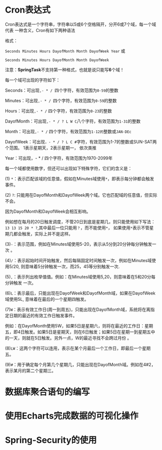# Cron表达式

Cron表达式是一个字符串，字符串以5或6个空格隔开，分开6或7个域，每一个域代表 一种含义，Cron有如下两种语法 

格式： 

`Seconds Minutes Hours DayofMonth Month DayofWeek Year` 或 

`Seconds Minutes Hours DayofMonth Month DayofWeek`

注意：**SpringTask**不支持第一种格式，也就是说只能写**6**个域！ 

每一个域可出现的字符如下： 

Seconds：可出现`,- * / `四个字符，有效范围为`0-59`的整数 

Minutes：可出现`,- * / `四个字符，有效范围为`0-59`的整数 

Hours：可出现`,- * /` 四个字符，有效范围为`0-23`的整数 

DayofMonth：可出现`,- * / ? L W C`八个字符，有效范围为`1-31`的整数 

Month：可出现`,- * /` 四个字符，有效范围为`1-12的`整数或`JAN-DEc `

DayofWeek：可出现`，- * / ? L C #`字符，有效范围为1-7的整数或SUN-SAT两个范围。 1表示星期天，2表示星期一， 依次类推 

Year：可出现，- * / 四个字符，有效范围为1970-2099年 

每一个域都使用数字，但还可以出现如下特殊字符，它们的含义是： 

(1) `*`：表示匹配该域的任意值，假如在Minutes域使用`*`，即表示每分钟都会触发事件。 

(2) `?`: 只能用在DayofMonth和DayofWeek两个域。它也匹配域的任意值，但实际不会。 

因为DayofMonth和DayofWeek会相互影响。 

例如想在每月的20日触发调度，不管20日到底是星期几，则只能使用如下写法： `13 13 15 20 * ?`,其中最后一位只能用`？`，而不能使用`*`， 如果使用`*`表示不管星期几都会触发，实际上并不是这样。 

(3)`-`：表示范围，例如在Minutes域使用5-20，表示从5分到20分钟每分钟触发一次 。

(4)`/`：表示起始时间开始触发，然后每隔固定时间触发一次，例如在Minutes域使用5/20, 则意味着5分钟触发一次，而25，45等分别触发一次. 

(5)`,`：表示列出枚举值值。例如：在Minutes域使用5,20，则意味着在5和20分每分钟触发 一次。 

(6)`L`：表示最后，只能出现在DayofWeek和DayofMonth域，如果在DayofWeek域使用5L, 意味着在最后的一个星期四触发。 

(7)`W`：表示有效工作日(周一到周五)，只能出现在DayofMonth域，系统将在离指定日期的最近的有效工作日触发事件。 

例如：在DayofMonth使用5W，如果5日是星期六，则将在最近的工作日：星期五，即4日触发。如果5日是星期天，则在6日触发；如果5日在星期一到星期五中的一天，则就在5日触发。另外一点，W的最近寻找不会跨过月份 。

(8)`LW`：这两个字符可以连用，表示在某个月最后一个工作日，即最后一个星期五。 

(9)`#`：用于确定每个月第几个星期几，只能出现在DayofMonth域。例如在4#2，表示某月的第二个星期三。 



# 数据库聚合语句的编写



# 使用Echarts完成数据的可视化操作



# Spring-Security的使用
